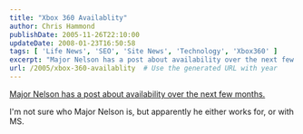 ```yaml
---
title: "Xbox 360 Availablity"
author: Chris Hammond
publishDate: 2005-11-26T22:10:00
updateDate: 2008-01-23T16:50:58
tags: [ 'Life News', 'SEO', 'Site News', 'Technology', 'Xbox360' ]
excerpt: "Major Nelson has a post about availability over the next few months. I'm not sure who Major Nelson is, but apparently he either works for, or with..."
url: /2005/xbox-360-availablity  # Use the generated URL with year
---
```

<P><A href="https://www.majornelson.com/2005/11/26/xbox-360-availability/">Major Nelson has a post about availability over the next few months.</A></P> <P>I'm not sure who Major Nelson is, but apparently he either works for, or with MS.</P>
